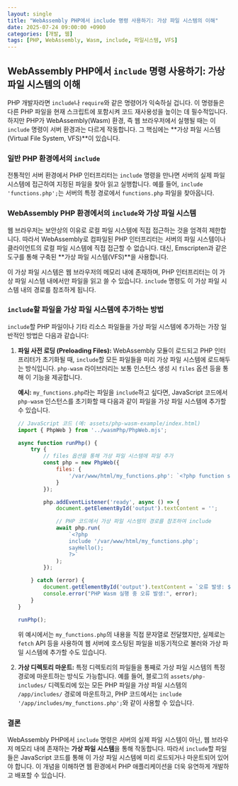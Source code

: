 ```yaml
---
layout: single
title: "WebAssembly PHP에서 include 명령 사용하기: 가상 파일 시스템의 이해"
date: 2025-07-24 09:00:00 +0900
categories: [개발, 웹]
tags: [PHP, WebAssembly, Wasm, include, 파일시스템, VFS]
---
```


## WebAssembly PHP에서 `include` 명령 사용하기: 가상 파일 시스템의 이해

PHP 개발자라면 `include`나 `require`와 같은 명령어가 익숙하실 겁니다. 이 명령들은 다른 PHP 파일을 현재 스크립트에 포함시켜 코드 재사용성을 높이는 데 필수적입니다. 하지만 PHP가 WebAssembly(Wasm) 환경, 즉 웹 브라우저에서 실행될 때는 이 `include` 명령이 서버 환경과는 다르게 작동합니다. 그 핵심에는 **가상 파일 시스템(Virtual File System, VFS)**이 있습니다.

### 일반 PHP 환경에서의 `include`

전통적인 서버 환경에서 PHP 인터프리터는 `include` 명령을 만나면 서버의 실제 파일 시스템에 접근하여 지정된 파일을 찾아 읽고 실행합니다. 예를 들어, `include 'functions.php';`는 서버의 특정 경로에서 `functions.php` 파일을 찾아옵니다.

### WebAssembly PHP 환경에서의 `include`와 가상 파일 시스템

웹 브라우저는 보안상의 이유로 로컬 파일 시스템에 직접 접근하는 것을 엄격히 제한합니다. 따라서 WebAssembly로 컴파일된 PHP 인터프리터는 서버의 파일 시스템이나 클라이언트의 로컬 파일 시스템에 직접 접근할 수 없습니다. 대신, Emscripten과 같은 도구를 통해 구축된 **가상 파일 시스템(VFS)**을 사용합니다.

이 가상 파일 시스템은 웹 브라우저의 메모리 내에 존재하며, PHP 인터프리터는 이 가상 파일 시스템 내에서만 파일을 읽고 쓸 수 있습니다. `include` 명령도 이 가상 파일 시스템 내의 경로를 참조하게 됩니다.

### `include`할 파일을 가상 파일 시스템에 추가하는 방법

`include`할 PHP 파일이나 기타 리소스 파일들을 가상 파일 시스템에 추가하는 가장 일반적인 방법은 다음과 같습니다:

1.  **파일 사전 로딩 (Preloading Files):**
    WebAssembly 모듈이 로드되고 PHP 인터프리터가 초기화될 때, `include`할 모든 파일들을 미리 가상 파일 시스템에 로드해두는 방식입니다. `php-wasm` 라이브러리는 보통 인스턴스 생성 시 `files` 옵션 등을 통해 이 기능을 제공합니다.

    **예시:**
    `my_functions.php`라는 파일을 `include`하고 싶다면, JavaScript 코드에서 `php-wasm` 인스턴스를 초기화할 때 다음과 같이 파일을 가상 파일 시스템에 추가할 수 있습니다.

    ```javascript
    // JavaScript 코드 (예: assets/php-wasm-example/index.html)
    import { PhpWeb } from '../wasmPhp/PhpWeb.mjs';

    async function runPhp() {
        try {
            // files 옵션을 통해 가상 파일 시스템에 파일 추가
            const php = new PhpWeb({
                files: {
                    '/var/www/html/my_functions.php': `<?php function sayHello() { echo "Hello from included file!"; } ?>`
                }
            });

            php.addEventListener('ready', async () => {
                document.getElementById('output').textContent = '';

                // PHP 코드에서 가상 파일 시스템의 경로를 참조하여 include
                await php.run(
                    `<?php
                    include '/var/www/html/my_functions.php';
                    sayHello();
                    ?>`
                );
            });

        } catch (error) {
            document.getElementById('output').textContent = `오류 발생: ${error.message}`; 
            console.error("PHP Wasm 실행 중 오류 발생:", error);
        }
    }

    runPhp();
    ```

    위 예시에서는 `my_functions.php`의 내용을 직접 문자열로 전달했지만, 실제로는 `fetch` API 등을 사용하여 웹 서버에 호스팅된 파일을 비동기적으로 불러와 가상 파일 시스템에 추가할 수도 있습니다.

2.  **가상 디렉토리 마운트:**
    특정 디렉토리의 파일들을 통째로 가상 파일 시스템의 특정 경로에 마운트하는 방식도 가능합니다. 예를 들어, 블로그의 `assets/php-includes/` 디렉토리에 있는 모든 PHP 파일을 가상 파일 시스템의 `/app/includes/` 경로에 마운트하고, PHP 코드에서는 `include '/app/includes/my_functions.php';`와 같이 사용할 수 있습니다.

### 결론

WebAssembly PHP에서 `include` 명령은 서버의 실제 파일 시스템이 아닌, 웹 브라우저 메모리 내에 존재하는 **가상 파일 시스템**을 통해 작동합니다. 따라서 `include`할 파일들은 JavaScript 코드를 통해 이 가상 파일 시스템에 미리 로드되거나 마운트되어 있어야 합니다. 이 개념을 이해하면 웹 환경에서 PHP 애플리케이션을 더욱 유연하게 개발하고 배포할 수 있습니다.
